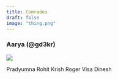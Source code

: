 ```yaml
---
title: Comrades
draft: false
image: "thing.png"
---
```



<div class=double-column>

<div class=entry>
	<h3> Aarya (@gd3kr) </h3>
	<img src=/photos/software/arc.jpg>
</div>

</div>

Pradyumna
Rohit
Krish
Roger
Visa
Dinesh
